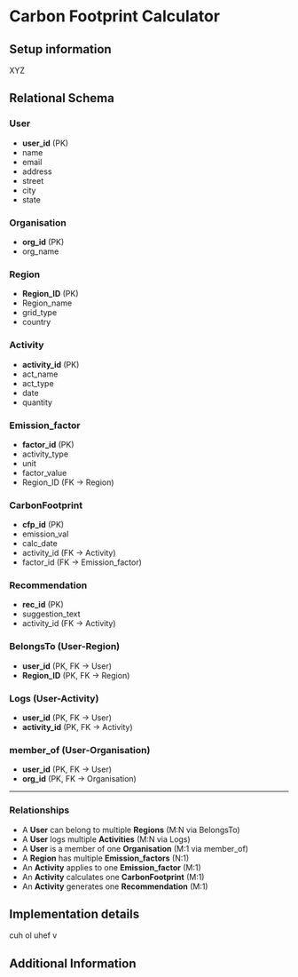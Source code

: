 # Carbon Footprint Calculator

## Setup information
XYZ

## Relational Schema

### User
- **user_id** (PK)
- name
- email
- address
- street
- city
- state

### Organisation
- **org_id** (PK)
- org_name

### Region
- **Region_ID** (PK)
- Region_name
- grid_type
- country

### Activity
- **activity_id** (PK)
- act_name
- act_type
- date
- quantity

### Emission_factor
- **factor_id** (PK)
- activity_type
- unit
- factor_value
- Region_ID (FK → Region)

### CarbonFootprint
- **cfp_id** (PK)
- emission_val
- calc_date
- activity_id (FK → Activity)
- factor_id (FK → Emission_factor)

### Recommendation
- **rec_id** (PK)
- suggestion_text
- activity_id (FK → Activity)

### BelongsTo (User-Region)
- **user_id** (PK, FK → User)
- **Region_ID** (PK, FK → Region)

### Logs (User-Activity)
- **user_id** (PK, FK → User)
- **activity_id** (PK, FK → Activity)

### member_of (User-Organisation)
- **user_id** (PK, FK → User)
- **org_id** (PK, FK → Organisation)

---

### Relationships
- A **User** can belong to multiple **Regions** (M:N via BelongsTo)
- A **User** logs multiple **Activities** (M:N via Logs)
- A **User** is a member of one **Organisation** (M:1 via member_of)
- A **Region** has multiple **Emission_factors** (N:1)
- An **Activity** applies to one **Emission_factor** (M:1)
- An **Activity** calculates one **CarbonFootprint** (M:1)
- An **Activity** generates one **Recommendation** (M:1)

## Implementation details
cuh ol uhef v

## Additional Information

